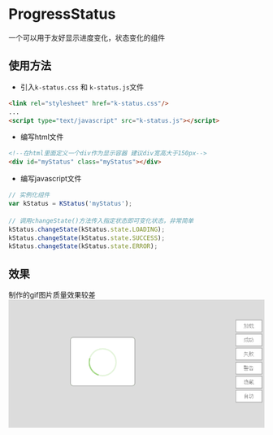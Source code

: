 # ProgressStatus
一个可以用于友好显示进度变化，状态变化的组件

## 使用方法

* 引入`k-status.css` 和 `k-status.js`文件
``` html
<link rel="stylesheet" href="k-status.css"/>
...
<script type="text/javascript" src="k-status.js"></script>

```
* 编写html文件
``` html
<!--在html里面定义一个div作为显示容器 建议div宽高大于150px-->
<div id="myStatus" class="myStatus"></div>

```
* 编写javascript文件
``` javascript
// 实例化组件
var kStatus = KStatus('myStatus');

// 调用changeState()方法传入指定状态即可变化状态，非常简单
kStatus.changeState(kStatus.state.LOADING);
kStatus.changeState(kStatus.state.SUCCESS);
kStatus.changeState(kStatus.state.ERROR);

```
## 效果
制作的gif图片质量效果较差
![image](https://github.com/kuangch/ProgressStatus/blob/master/k-status.gif)
